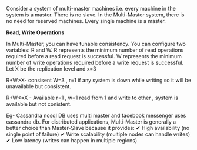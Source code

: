 Consider a system of multi-master machines i.e. every machine in the system is a master. There is no slave. In the Multi-Master system, there is no need for reserved machines. Every single machine is a master.

**Read, Write Operations**

In Multi-Master, you can have tunable consistency. You can configure two variables: R and W.
R represents the minimum number of read operations required before a read request is successful.
W represents the minimum number of write operations required before a write request is successful.
Let X be the replication level and x=3

R+W>X- consisent
W=3 , r=1 if any system is down while writing so it will be unavailable but consistent.

R+W<=X - Available
r=1 , w=1 read from 1 and write to other , system is available but not conistent.

Eg- Cassandra nosql DB uses multi master and facebook messenger uses cassandra db.
For distributed applications, Multi-Master is generally a better choice than Master-Slave because it provides:
✔ High availability (no single point of failure)
✔ Write scalability (multiple nodes can handle writes)
✔ Low latency (writes can happen in multiple regions)
